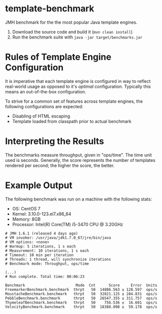 template-benchmark
================

JMH benchmark for the the most popular Java template engines.

1. Download the source code and build it (`mvn clean install`)
2. Run the benchmark suite with `java -jar target/benchmarks.jar`

Rules of Template Engine Configuration
======================================
It is imperative that each template engine is configured in way to reflect real-world usage as opposed to it's *optimal* configuration. Typically this means an out-of-the-box configuration.

To strive for a common set of features across template engines, the following configurations are expected:
* Disabling of HTML escaping
* Template loaded from classpath prior to actual benchmark

Interpreting the Results
========================
The benchmarks measure throughput, given in "ops/time". The time unit used is seconds. 
Generally, the score represents the number of templates rendered per second; the higher the score, the better.

Example Output
===============
The following benchmark was run on a machine with the following stats:

* OS: CentOS 7
* Kernel: 3.10.0-123.el7.x86_64
* Memory: 8GB
* Processor: Intel(R) Core(TM) i5-3470 CPU @ 3.20GHz

````
# JMH 1.6.1 (released 4 days ago)
# VM invoker: /usr/java/jdk1.7.0_67/jre/bin/java
# VM options: <none>
# Warmup: 5 iterations, 1 s each
# Measurement: 10 iterations, 1 s each
# Timeout: 10 min per iteration
# Threads: 1 thread, will synchronize iterations
# Benchmark mode: Throughput, ops/time

(...)
# Run complete. Total time: 00:06:23

Benchmark                       Mode  Cnt      Score     Error  Units
FreemarkerBenchmark.benchmark  thrpt   50  14886.563 ± 128.597  ops/s
MoustacheBenchmark.benchmark   thrpt   50  32821.125 ± 284.831  ops/s
PebbleBenchmark.benchmark      thrpt   50  26547.355 ± 311.757  ops/s
ThymeleafBenchmark.benchmark   thrpt   50    756.536 ±  16.601  ops/s
VelocityBenchmark.benchmark    thrpt   50  18388.098 ±  59.178  ops/s
````
